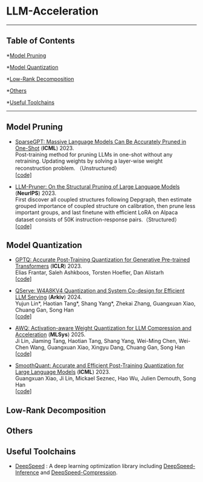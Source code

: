 # LLM-Acceleration
-----

## Table of Contents

*[Model Pruning](#model-pruning) 

*[Model Quantization](#model-quantization)

*[Low-Rank Decomposition](#low-rank-decomposition)

*[Others](#low-rank-decomposition)

*[Useful Toolchains](#useful-toolchains)

-----

## Model Pruning
- [SparseGPT: Massive Language Models Can Be Accurately Pruned in One-Shot](https://arxiv.org/abs/2301.00774) (**ICML**) 2023. <br>
Post-training method for pruning LLMs in one-shot without any retraining. Updating weights by solving a layer-wise weight reconstruction problem. （Unstructured）<br>
[[code]](https://github.com/IST-DASLab/sparsegpt)

- [LLM-Pruner: On the Structural Pruning of Large Language Models](https://arxiv.org/abs/2305.11627) (**NeurIPS**) 2023. <br>
First discover all coupled structures following Depgraph, then estimate grouped importance of coupled structure on calibration, then prune less important groups, and last finetune with efficient LoRA on Alpaca dataset consists of 50K instruction-response pairs.（Structured）<br>
[[code]](https://github.com/horseee/LLM-Pruner) 



## Model Quantization

- [GPTQ: Accurate Post-Training Quantization for Generative Pre-trained Transformers](https://arxiv.org/abs/2210.17323) (**ICLR**) 2023. <br>
Elias Frantar, Saleh Ashkboos, Torsten Hoefler, Dan Alistarh <br>
[[code]](https://github.com/IST-DASLab/gptq)

- [QServe: W4A8KV4 Quantization and System Co-design for Efficient LLM Serving](https://hanlab.mit.edu/projects/qserve) (**Arkiv**) 2024. <br>
Yujun Lin*, Haotian Tang*, Shang Yang*, Zhekai Zhang, Guangxuan Xiao, Chuang Gan, Song Han <br>
[[code]](https://github.com/mit-han-lab/qserve)

- [AWQ: Activation-aware Weight Quantization for LLM Compression and Acceleration](https://arxiv.org/abs/2306.00978) (**MLSys**) 2025. <br>
Ji Lin, Jiaming Tang, Haotian Tang, Shang Yang, Wei-Ming Chen, Wei-Chen Wang, Guangxuan Xiao, Xingyu Dang, Chuang Gan, Song Han <br>
[[code]](https://github.com/mit-han-lab/llm-awq)

- [SmoothQuant: Accurate and Efficient Post-Training Quantization for Large Language Models](https://arxiv.org/abs/2211.10438) (**ICML**) 2023. <br>
Guangxuan Xiao, Ji Lin, Mickael Seznec, Hao Wu, Julien Demouth, Song Han <br>
[[code]](https://github.com/mit-han-lab/smoothquant) 

## Low-Rank Decomposition

## Others 

## Useful Toolchains

- [DeepSpeed](https://github.com/microsoft/DeepSpeed) : A deep learning optimization library including [DeepSpeed-Inference](https://www.deepspeed.ai/inference) and [DeepSpeed-Compression](https://www.deepspeed.ai/compression).

